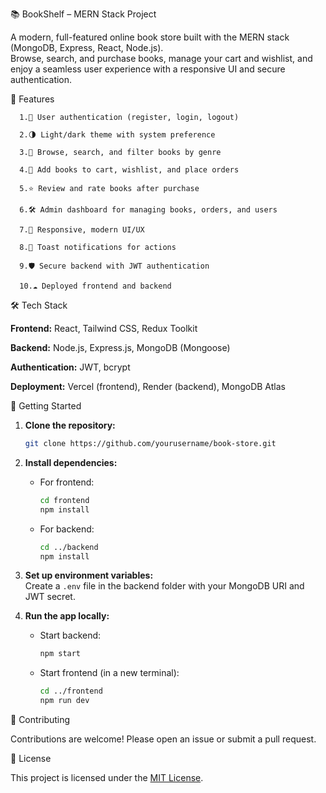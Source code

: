 📚 BookShelf – MERN Stack Project

A modern, full-featured online book store built with the MERN stack (MongoDB, Express, React, Node.js).  
Browse, search, and purchase books, manage your cart and wishlist, and enjoy a seamless user experience with a responsive UI and secure authentication.


🚀 Features

      1.🔐 User authentication (register, login, logout)
      
      2.🌗 Light/dark theme with system preference
      
      3.📖 Browse, search, and filter books by genre
      
      4.🛒 Add books to cart, wishlist, and place orders
      
      5.⭐ Review and rate books after purchase
      
      6.🛠️ Admin dashboard for managing books, orders, and users
      
      7.📱 Responsive, modern UI/UX
      
      8.🔔 Toast notifications for actions
      
      9.🛡️ Secure backend with JWT authentication
      
      10.☁️ Deployed frontend and backend
   


🛠️ Tech Stack

**Frontend:** React, Tailwind CSS, Redux Toolkit

**Backend:** Node.js, Express.js, MongoDB (Mongoose)

**Authentication:** JWT, bcrypt

**Deployment:** Vercel (frontend), Render (backend), MongoDB Atlas
      


📝 Getting Started

1. **Clone the repository:**
   ```sh
   git clone https://github.com/yourusername/book-store.git
   ```
2. **Install dependencies:**
   - For frontend:
     ```sh
     cd frontend
     npm install
     ```
   - For backend:
     ```sh
     cd ../backend
     npm install
     ```
3. **Set up environment variables:**  
   Create a `.env` file in the backend folder with your MongoDB URI and JWT secret.

4. **Run the app locally:**
   - Start backend:
     ```sh
     npm start
     ```
   - Start frontend (in a new terminal):
     ```sh
     cd ../frontend
     npm run dev
     ```


🤝 Contributing

Contributions are welcome! Please open an issue or submit a pull request.


📄 License

This project is licensed under the [MIT License](LICENSE).

